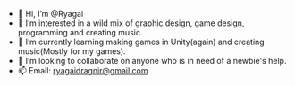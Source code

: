 - 👋 Hi, I’m @Ryagai
- 👀 I’m interested in a wild mix of graphic design, game design, programming and creating music.
- 🌱 I’m currently learning making games in Unity(again) and creating music(Mostly for my games).
- 💞️ I’m looking to collaborate on anyone who is in need of a newbie's help.
- 📫 Email: ryagaidragnir@gmail.com
